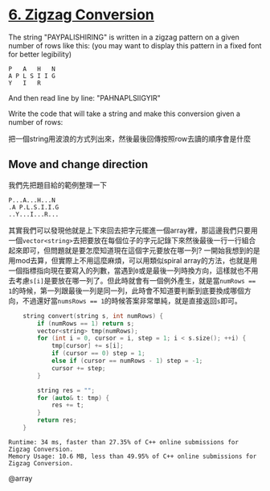 # [6. Zigzag Conversion](https://leetcode.com/problems/zigzag-conversion/)

The string "PAYPALISHIRING" is written in a zigzag pattern on a given number of rows like this: (you may want to display this pattern in a fixed font for better legibility)

```
P   A   H   N
A P L S I I G
Y   I   R
```

And then read line by line: "PAHNAPLSIIGYIR"

Write the code that will take a string and make this conversion given a number of rows:

把一個string用波浪的方式列出來，然後最後回傳按照row去讀的順序會是什麼

## Move and change direction
我們先把題目給的範例整理一下
```
P...A...H...N
.A P.L.S.I.I.G
..Y...I...R...
```
其實我們可以發現他就是上下來回去把字元擺進一個array裡，那這邊我們只要用一個`vector<string>`去把要放在每個位子的字元記錄下來然後最後一行一行組合起來即可，但問題就是要怎麼知道現在這個字元要放在哪一列? 一開始我想到的是用mod去算，但實際上不用這麼麻煩，可以用類似spiral array的方法，也就是用一個指標指向現在要寫入的列數，當遇到`0`或是最後一列時換方向，這樣就也不用去考慮`s[i]`是要放在哪一列了。但此時就會有一個例外產生，就是當`numRows == 1`的時候，第一列跟最後一列是同一列，此時會不知道要判斷到底要換成哪個方向，不過還好當`numsRows == 1`的時候答案非常單純，就是直接返回`s`即可。

```cpp
    string convert(string s, int numRows) {
        if (numRows == 1) return s;
        vector<string> tmp(numRows);
        for (int i = 0, cursor = i, step = 1; i < s.size(); ++i) {
            tmp[cursor] += s[i];
            if (cursor == 0) step = 1;
            else if (cursor == numRows - 1) step = -1;
            cursor += step;
        }

        string res = "";
        for (auto& t: tmp) {
            res += t;
        }
        return res;
    }
```

```
Runtime: 34 ms, faster than 27.35% of C++ online submissions for Zigzag Conversion.
Memory Usage: 10.6 MB, less than 49.95% of C++ online submissions for Zigzag Conversion.
```

@array

